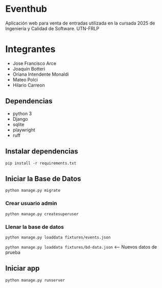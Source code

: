 # Eventhub

Aplicación web para venta de entradas utilizada en la cursada 2025 de Ingeniería y Calidad de Software. UTN-FRLP

# Integrantes

- Jose Francisco Arce
- Joaquin Botteri
- Oriana Intendente Monaldi
- Mateo Polci
- Hilario Carreon

## Dependencias

- python 3
- Django
- sqlite
- playwright
- ruff

## Instalar dependencias

`pip install -r requirements.txt`

## Iniciar la Base de Datos

`python manage.py migrate`

### Crear usuario admin

`python manage.py createsuperuser`

### Llenar la base de datos

`python manage.py loaddata fixtures/events.json`

`python manage.py loaddata fixtures/bd-data.json` <-- Nuevos datos de prueba

## Iniciar app

`python manage.py runserver`
